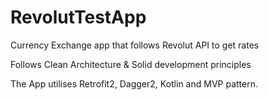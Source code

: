 # RevolutTestApp


Currency Exchange app that follows Revolut API to get rates

Follows Clean Architecture & Solid development principles

The App utilises Retrofit2, Dagger2, Kotlin and MVP pattern.
